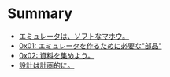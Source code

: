 # Summary

* [エミュレータは、ソフトなマホウ。](README.md)
* [0x01: エミュレータを作るために必要な"部品"](chapter1.md)
* [0x02: 資料を集めよう。](chapter2.md)
* [設計は計画的に。](chapter3.md)


